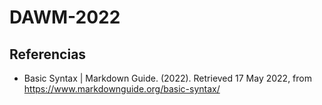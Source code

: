 # DAWM-2022

## Referencias 

* Basic Syntax | Markdown Guide. (2022). Retrieved 17 May 2022, from https://www.markdownguide.org/basic-syntax/
